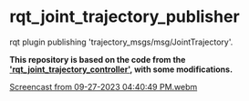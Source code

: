 # rqt_joint_trajectory_publisher
rqt plugin publishing 'trajectory_msgs/msg/JointTrajectory'.

__This repository is based on the code from the ['rqt_joint_trajectory_controller'](https://github.com/ros-controls/ros_controllers/tree/noetic-devel/rqt_joint_trajectory_controller), with some modifications.__

[Screencast from 09-27-2023 04:40:49 PM.webm](https://github.com/Wannabe-CodingMaster/rqt_joint_trajectory_publisher/assets/107594042/acc2d43d-7da6-4511-b364-e14445aeb59f)

